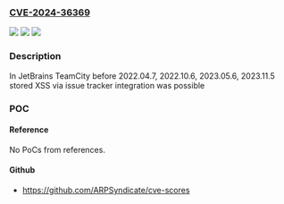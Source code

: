 ### [CVE-2024-36369](https://cve.mitre.org/cgi-bin/cvename.cgi?name=CVE-2024-36369)
![](https://img.shields.io/static/v1?label=Product&message=TeamCity&color=blue)
![](https://img.shields.io/static/v1?label=Version&message=0%3C%202022.04.7%2C%202022.10.6%2C%202023.05.6%2C%202023.11.5%20&color=brighgreen)
![](https://img.shields.io/static/v1?label=Vulnerability&message=CWE-79&color=brighgreen)

### Description

In JetBrains TeamCity before 2022.04.7, 2022.10.6, 2023.05.6, 2023.11.5 stored XSS via issue tracker integration was possible

### POC

#### Reference
No PoCs from references.

#### Github
- https://github.com/ARPSyndicate/cve-scores

